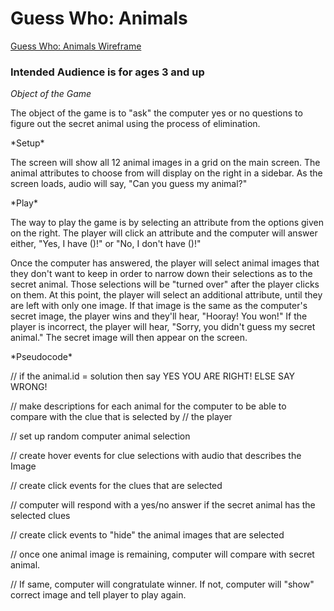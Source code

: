 # Guess Who: Animals

[Guess Who: Animals Wireframe](https://i.imgur.com/9p6r9Ac.png)

### Intended Audience is for ages 3 and up

*Object of the Game*
<p class="object">The object of the game is to "ask" the computer yes or no questions to figure out the secret animal using the process of elimination.
</p>
*Setup*
<p>The screen will show all 12 animal images in a grid on the main screen. The animal attributes to choose from will display on the right in a sidebar. As the screen loads, audio will say, "Can you guess my animal?"
</p>
*Play*
<p>The way to play the game is by selecting an attribute from the options given on the right. The player will click an attribute and the computer will answer either, "Yes, I have ()!" or "No, I don't have ()!"
</p>
<p>Once the computer has answered, the player will select animal images that they don't want to keep in order to narrow down their selections as to the secret animal. Those selections will be "turned over" after the player clicks on them. At this point, the player will select an additional attribute, until they are left with only one image. If that image is the same as the computer's secret image, the player wins and they'll hear, "Hooray! You won!" If the player is incorrect, the player will hear, "Sorry, you didn't guess my secret animal." The secret image will then appear on the screen.
</p>
*Pseudocode*
<p>// if the animal.id = solution then say YES YOU ARE RIGHT! ELSE SAY WRONG! 




// make descriptions for each animal for the computer to be able to compare with the clue that is selected by 
// the player

// set up random computer animal selection

// create hover events for clue selections with audio that describes the Image

// create click events for the clues that are selected 

// computer will respond with a yes/no answer if the secret animal has the selected clues

// create click events to "hide" the animal images that are selected

// once one animal image is remaining, computer will compare with secret animal. 

// If same, computer will congratulate winner. If not, computer will "show" correct image and tell player to play again.
</p>